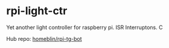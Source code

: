 # rpi-light-ctr
Yet another light controller for raspberry pi. ISR Interruptons. C 

Hub repo: [homeblin/rpi-tg-bot](https://github.com/homeblin/rpi-tg-bot)
